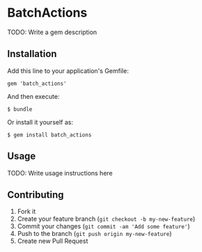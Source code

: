 # BatchActions

TODO: Write a gem description

## Installation

Add this line to your application's Gemfile:

    gem 'batch_actions'

And then execute:

    $ bundle

Or install it yourself as:

    $ gem install batch_actions

## Usage

TODO: Write usage instructions here

## Contributing

1. Fork it
2. Create your feature branch (`git checkout -b my-new-feature`)
3. Commit your changes (`git commit -am 'Add some feature'`)
4. Push to the branch (`git push origin my-new-feature`)
5. Create new Pull Request

